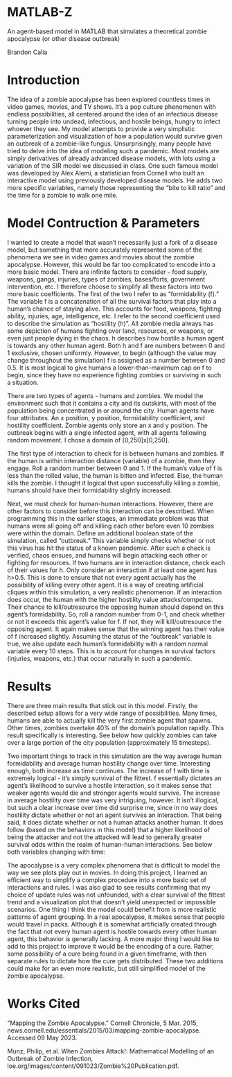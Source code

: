 # MATLAB-Z
An agent-based model in MATLAB that simulates a theoretical zombie apocalypse (or other disease outbreak)

Brandon Calia

# Introduction
The idea of a zombie apocalypse has been explored countless times in video games, movies, and TV shows. It’s a pop culture phenomenon with endless possibilities, all centered around the idea of an infectious disease turning people into undead, infectious, and hostile beings, hungry to infect whoever they see. My model attempts to provide a very simplistic parameterization and visualization of how a population would survive given an outbreak of a zombie-like fungus. Unsurprisingly, many people have tried to delve into the idea of modeling such a pandemic. Most models are simply derivatives of already advanced disease models, with lots using a variation of the SIR model we discussed in class. One such famous model was developed by Alex Alemi, a statistician from Cornell who built an interactive model using previously developed disease models. He adds two more specific variables, namely those representing the “bite to kill ratio” and the time for a zombie to walk one mile. 

# Model Contruction & Parameters
I wanted to create a model that wasn’t necessarily just a fork of a disease model, but something that more accurately represented some of the phenomena we see in video games and movies about the zombie apocalypse. However, this would be far too complicated to encode into a more basic model. There are infinite factors to consider - food supply, weapons, gangs, injuries, types of zombies, bases/forts, government intervention, etc. I therefore choose to simplify all these factors into two more basic coefficients. The first of the two I refer to as “formidability (f).” The variable f is a concatenation of all the survival factors that play into a human’s chance of staying alive. This accounts for food, weapons, fighting ability, injuries, age, intelligence, etc. I refer to the second coefficient used to describe the simulation as “hostility (h)”. All zombie media always has some depiction of humans fighting over land, resources, or weapons, or even just people dying in the chaos. h describes how hostile a human agent is towards any other human agent. Both h and f are numbers between 0 and 1 exclusive, chosen uniformly. However, to begin (although the value may change throughout the simulation) f is assigned as a number between 0 and 0.5. It is most logical to give humans a lower-than-maximum cap on f to begin, since they have no experience fighting zombies or surviving in such a situation. 

There are two types of agents - humans and zombies. We model the environment such that it contains a city and its outskirts, with most of the population being concentrated in or around the city. Human agents have four attributes. An x position, y position, formidability coefficient, and hostility coefficient. Zombie agents only store an x and y position. The outbreak begins with a single infected agent, with all agents following random movement. I chose a domain of [0,250]x[0,250].

The first type of interaction to check for is between humans and zombies. If the human is within interaction distance (variable) of a zombie, then they engage. Roll a random number between 0 and 1. If the human’s value of f is less than the rolled value, the human is bitten and infected. Else, the human kills the zombie. I thought it logical that upon successfully killing a zombie, humans should have their formidability slightly increased. 
 
Next, we must check for human-human interactions. However, there are other factors to consider before this interaction can be described. When programming this in the earlier stages, an immediate problem was that humans were all going off and killing each other before even 10 zombies were within the domain. Define an additional boolean state of the simulation, called “outbreak.”  This variable simply checks whether or not this virus has hit the status of a known pandemic. After such a check is verified, chaos ensues, and humans will begin attacking each other or fighting for resources. If two humans are in interaction distance, check each of their values for h. Only consider an interaction if at least one agent has h>0.5. This is done to ensure that not every agent actually has the possibility of killing every other agent. It is a way of creating artificial cliques within this simulation, a very realistic phenomenon. If an interaction does occur, the human with the higher hostility value attacks/competes. Their chance to kill/outresource the opposing human should depend on this agent’s formidability. So, roll a random number from 0-1, and check whether or not it exceeds this agent’s value for f. If not, they will kill/outresource the opposing agent. It again makes sense that the winning agent has their value of f increased slightly. Assuming the status of the “outbreak” variable is true, we also update each human’s formidability with a random normal variable every 10 steps. This is to account for changes in survival factors (injuries, weapons, etc.) that occur naturally in such a pandemic. 


# Results
There are three main results that stick out in this model. Firstly, the described setup allows for a very wide range of possibilities. Many times, humans are able to actually kill the very first zombie agent that spawns. Other times, zombies overtake 40% of the domain’s population rapidly. This result specifically is interesting. See below how quickly zombies can take over a large portion of the city population (approximately 15 timesteps). 

Two important things to track in this simulation are the way average human formidability and average human hostility change over time. Interesting enough, both increase as time continues. The increase of f with time is extremely logical - it’s simply survival of the fittest. f essentially dictates an agent’s likelihood to survive a hostile interaction, so it makes sense that weaker agents would die and stronger agents would survive. The increase in average hostility over time was very intriguing, however. It isn’t illogical, but such a clear increase over time did surprise me, since in no way does hostility dictate whether or not an agent survives an interaction. That being said, it does dictate whether or not a human attacks another human. It does follow (based on the behaviors in this model) that a higher likelihood of being the attacker and not the attacked will lead to generally greater survival odds within the realm of human-human interactions. See below both variables changing with time: 

The apocalypse is a very complex phenomena that is difficult to model the way we see plots play out in movies. In doing this project, I learned an efficient way to simplify a complex procedure into a more basic set of interactions and rules. I was also glad to see results confirming that my choice of update rules was not unfounded, with a clear survival of the fittest trend and a visualization plot that doesn’t yield unexpected or impossible scenarios. One thing I think the model could benefit from is more realistic patterns of agent grouping. In a real apocalypse, it makes sense that people would travel in packs. Although it is somewhat artificially created through the fact that not every human agent is hostile towards every other human agent, this behavior is generally lacking. A more major thing I would like to add to this project to improve it would be the encoding of a cure. Rather, some possibility of a cure being found in a given timeframe, with then separate rules to dictate how the cure gets distributed. These two additions could make for an even more realistic, but still simplified model of the zombie apocalypse. 


# Works Cited 
“Mapping the Zombie Apocalypse.” Cornell Chronicle, 5 Mar. 2015, 
news.cornell.edu/essentials/2015/03/mapping-zombie-apocalypse. Accessed 09 May 
2023. 

Munz, Philip, et al. When Zombies Attack!: Mathematical Modelling of an Outbreak of Zombie 
Infection, loe.org/images/content/091023/Zombie%20Publication.pdf. 
